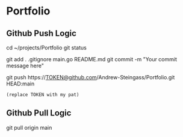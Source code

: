 # Portfolio


##  Github Push Logic

  cd ~/projects/Portfolio
  git status


  git add .                                         .gitignore main.go README.md
  git commit -m "Your commit message here"


  git push https://TOKEN@github.com/Andrew-Steingass/Portfolio.git HEAD:main

    (replace TOKEN with my pat)


##  Github Pull Logic

  git pull origin main
